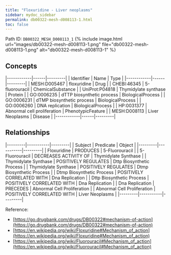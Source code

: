 ```yaml
---
title: "Floxuridine - Liver neoplasms"
sidebar: mydoc_sidebar
permalink: db00322-mesh-d008113-1.html
toc: false 
---
```



Path ID: `DB00322_MESH_D008113_1`
{% include image.html url="images/db00322-mesh-d008113-1.png" file="db00322-mesh-d008113-1.png" alt="db00322-mesh-d008113-1" %}

## Concepts

|------------|------|---------|
| Identifier | Name | Type    |
|------------|------|---------|
| MESH:D005467 | floxuridine | Drug |
| CHEBI:46345 | 5-fluorouracil | ChemicalSubstance |
| UniProt:P04818 | Thymidylate synthase | Protein |
| GO:0006235 | dTTP biosynthetic process | BiologicalProcess |
| GO:0006231 | dTMP biosynthetic process | BiologicalProcess |
| GO:0006260 | DNA replication | BiologicalProcess |
| HP:0031377 | Abnormal cell proliferation | PhenotypicFeature |
| MESH:D008113 | Liver Neoplasms | Disease |
|------------|------|---------|

## Relationships

|---------|-----------|---------|
| Subject | Predicate | Object  |
|---------|-----------|---------|
| Floxuridine | PRODUCES | 5-Fluorouracil |
| 5-Fluorouracil | DECREASES ACTIVITY OF | Thymidylate Synthase |
| Thymidylate Synthase | POSITIVELY REGULATES | Dttp Biosynthetic Process |
| Thymidylate Synthase | POSITIVELY REGULATES | Dtmp Biosynthetic Process |
| Dtmp Biosynthetic Process | POSITIVELY CORRELATED WITH | Dna Replication |
| Dttp Biosynthetic Process | POSITIVELY CORRELATED WITH | Dna Replication |
| Dna Replication | PRECEDES | Abnormal Cell Proliferation |
| Abnormal Cell Proliferation | POSITIVELY CORRELATED WITH | Liver Neoplasms |
|---------|-----------|---------|

Reference: 
  - [https://go.drugbank.com/drugs/DB00322#mechanism-of-action](https://go.drugbank.com/drugs/DB00322#mechanism-of-action)
  - [https://en.wikipedia.org/wiki/Floxuridine#Mechanism_of_action](https://en.wikipedia.org/wiki/Floxuridine#Mechanism_of_action)
  - [https://en.wikipedia.org/wiki/Fluorouracil#Mechanism_of_action](https://en.wikipedia.org/wiki/Fluorouracil#Mechanism_of_action)
